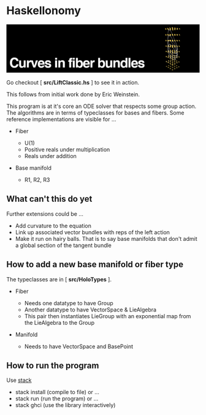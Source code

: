# Haskellonomy

![example](media/header.png)

Go checkout [ **src/LiftClassic.hs** ] to see it in action.

This follows from initial work done by Eric Weinstein.

This program is at it's core an ODE solver that respects some group action. The algorithms are in terms of typeclasses for bases and fibers. Some reference implementations are visible for ...

- Fiber
    - U(1)
    - Positive reals under multiplication
    - Reals under addition

- Base manifold
    - R1, R2, R3

## What can't this do yet

Further extensions could be ...
- Add curvature to the equation
- Link up associated vector bundles with reps of the left action
- Make it run on hairy balls. That is to say base manifolds that don't admit a global section of the tangent bundle

## How to add a new base manifold or fiber type

The typeclasses are in [ **src/HoloTypes** ].

- Fiber
  - Needs one datatype to have Group
  - Another datatype to have VectorSpace & LieAlgebra
  - This pair then instantiates LieGroup with an exponential map from the LieAlgebra to the Group 

- Manifold
    - Needs to have VectorSpace and BasePoint

## How to run the program

Use [stack](https://docs.haskellstack.org/en/stable/README/)

- stack install (compile to file) or ...
- stack run (run the program) or ...
- stack ghci (use the library interactively)

